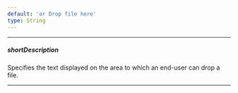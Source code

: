 ```yaml
---
default: 'or Drop file here'
type: String
---
```

---
##### shortDescription
Specifies the text displayed on the area to which an end-user can drop a file.

---
